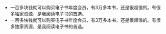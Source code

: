 - 一百多块钱就可以购买电子书年度会员，有3万多本书，还是很超值的。有很多独家资源，是我阅读电子书的首选。
- 一百多块钱就可以购买电子书年度会员，有3万多本书，还是很超值的。有很多独家资源，是我阅读电子书的首选。

